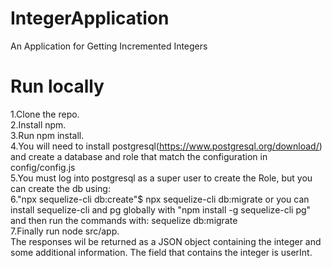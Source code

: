 # IntegerApplication
An Application for Getting Incremented Integers

# Run locally
1.Clone the repo.  
2.Install npm.  
3.Run npm install.  
4.You will need to install postgresql(https://www.postgresql.org/download/) and create a database and role that match the configuration in config/config.js  
5.You must log into postgresql as a super user to create the Role, but you can create the db using:  
6."npx sequelize-cli db:create"$ npx sequelize-cli db:migrate
or you can install sequelize-cli  and pg globally with "npm install -g sequelize-cli pg" and then run the commands with:
sequelize db:migrate  
7.Finally run node src/app.  
The responses wil be returned as a JSON object containing the integer and some additional information. The field that contains the integer is userInt.
